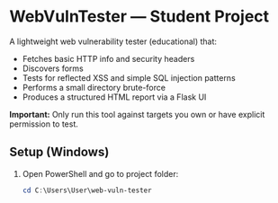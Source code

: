 # WebVulnTester — Student Project

A lightweight web vulnerability tester (educational) that:
- Fetches basic HTTP info and security headers
- Discovers forms
- Tests for reflected XSS and simple SQL injection patterns
- Performs a small directory brute-force
- Produces a structured HTML report via a Flask UI

**Important:** Only run this tool against targets you own or have explicit permission to test.

## Setup (Windows)

1. Open PowerShell and go to project folder:
   ```powershell
   cd C:\Users\User\web-vuln-tester
